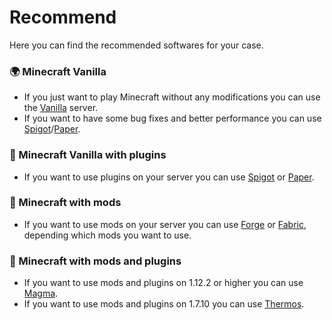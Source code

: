# Recommend
Here you can find the recommended softwares for your case.

### 🌍 Minecraft Vanilla
  - If you just want to play Minecraft without any modifications you can use the [Vanilla](https://github.com/UeberallGebannt/server-softwares/blob/master/SERVERS.md#-vanilla-minecraft) server. 
  - If you want to have some bug fixes and better performance you can use [Spigot](https://github.com/UeberallGebannt/server-softwares/blob/master/SERVERS.md#-spigot)/[Paper](https://github.com/UeberallGebannt/server-softwares/blob/master/SERVERS.md#-paper).
  
### 🚰 Minecraft Vanilla with plugins
  - If you want to use plugins on your server you can use [Spigot](https://github.com/UeberallGebannt/server-softwares/blob/master/SERVERS.md#-vanilla-minecraft) or [Paper](https://github.com/UeberallGebannt/server-softwares/blob/master/SERVERS.md#-vanilla-minecraft).  
  
### 🔨 Minecraft with mods
  - If you want to use mods on your server you can use [Forge](https://github.com/UeberallGebannt/server-softwares/blob/master/SERVERS.md#-forge) or [Fabric](https://github.com/UeberallGebannt/server-softwares/blob/master/SERVERS.md#-fabric), depending which mods you want to use.  
  
### 🔶 Minecraft with mods and plugins
  - If you want to use mods and plugins on 1.12.2 or higher you can use [Magma](https://github.com/UeberallGebannt/server-softwares/blob/master/SERVERS.md#-magma).
  - If you want to use mods and plugins on 1.7.10 you can use [Thermos](https://github.com/UeberallGebannt/server-softwares/blob/master/SERVERS.md#-thermos).
